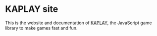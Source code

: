 # KAPLAY site

This is the website and documentation of [KAPLAY](https://kaplayjs), the
JavaScript game library to make games fast and fun.
